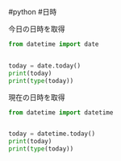 #python #日時

今日の日時を取得
```python
from datetime import date


today = date.today()
print(today)
print(type(today))

```

現在の日時を取得
```python
from datetime import datetime


today = datetime.today()
print(today)
print(type(today))
```